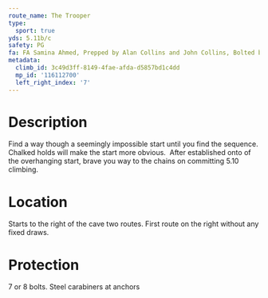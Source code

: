 ```yaml
---
route_name: The Trooper
type:
  sport: true
yds: 5.11b/c
safety: PG
fa: FA Samina Ahmed, Prepped by Alan Collins and John Collins, Bolted by Alan Collins
metadata:
  climb_id: 3c49d3ff-8149-4fae-afda-d5857bd1c4dd
  mp_id: '116112700'
  left_right_index: '7'
---
```

# Description
Find a way though a seemingly impossible start until you find the sequence. Chalked holds will make the start more obvious.  After established onto of the overhanging start, brave you way to the chains on committing 5.10 climbing.

# Location
Starts to the right of the cave two routes. First route on the right without any fixed draws.

# Protection
7 or 8 bolts. Steel carabiners at anchors

